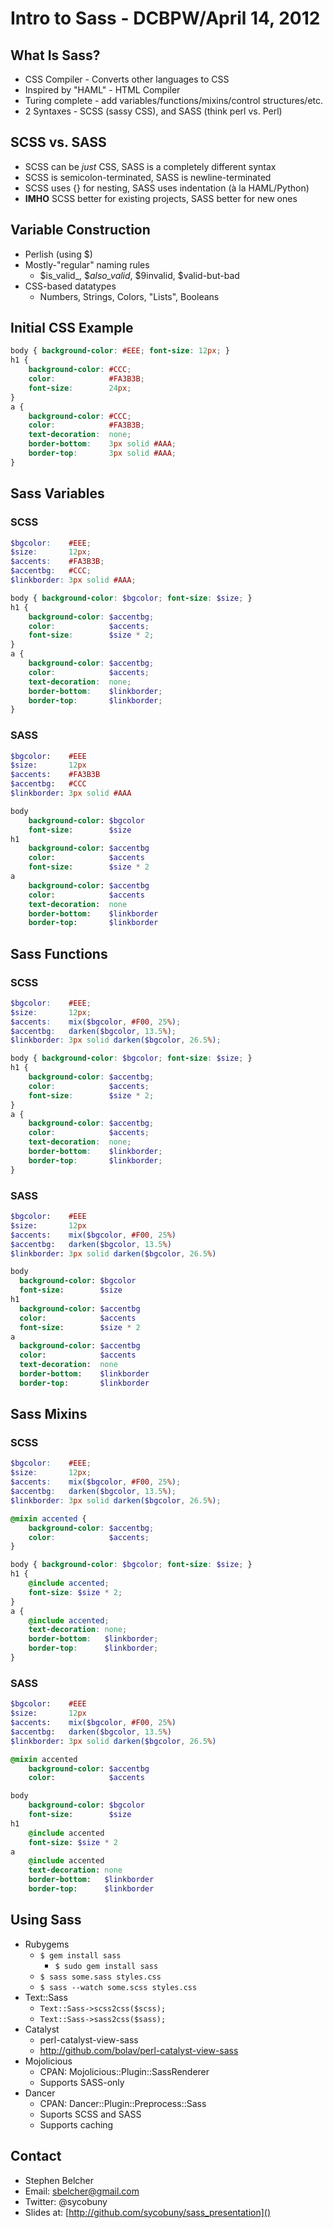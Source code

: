 Intro to Sass - DCBPW/April 14, 2012
====================================

What Is Sass?
-------------

* CSS Compiler - Converts other languages to CSS
* Inspired by "HAML" - HTML Compiler
* Turing complete - add variables/functions/mixins/control structures/etc.
* 2 Syntaxes - SCSS (sassy CSS), and SASS (think perl vs. Perl)

SCSS vs. SASS
-------------

* SCSS can be *just* CSS, SASS is a completely different syntax
* SCSS is semicolon-terminated, SASS is newline-terminated
* SCSS uses {} for nesting, SASS uses indentation (à la HAML/Python)
* **IMHO** SCSS better for existing projects, SASS better for new ones

Variable Construction
---------------------

* Perlish (using $)
* Mostly-"regular" naming rules
  * $is_valid_, $_also_valid_, $9invalid, $valid-but-bad
* CSS-based datatypes
  * Numbers, Strings, Colors, "Lists", Booleans

Initial CSS Example
-------------------

```css
body { background-color: #EEE; font-size: 12px; }
h1 {
    background-color: #CCC;
    color:            #FA3B3B;
    font-size:        24px;
}
a {
    background-color: #CCC;
    color:            #FA3B3B;
    text-decoration:  none;
    border-bottom:    3px solid #AAA;
    border-top:       3px solid #AAA;
}
```

Sass Variables
--------------

### SCSS
```scss
$bgcolor:    #EEE;
$size:       12px;
$accents:    #FA3B3B;
$accentbg:   #CCC;
$linkborder: 3px solid #AAA;

body { background-color: $bgcolor; font-size: $size; }
h1 {
    background-color: $accentbg;
    color:            $accents;
    font-size:        $size * 2;
}
a {
    background-color: $accentbg;
    color:            $accents;
    text-decoration:  none;
    border-bottom:    $linkborder;
    border-top:       $linkborder;
}
```

### SASS
```sass
$bgcolor:    #EEE
$size:       12px
$accents:    #FA3B3B
$accentbg:   #CCC
$linkborder: 3px solid #AAA

body
    background-color: $bgcolor
    font-size:        $size
h1
    background-color: $accentbg
    color:            $accents
    font-size:        $size * 2
a
    background-color: $accentbg
    color:            $accents
    text-decoration:  none
    border-bottom:    $linkborder
    border-top:       $linkborder
```

Sass Functions
--------------

### SCSS
```scss
$bgcolor:    #EEE;
$size:       12px;
$accents:    mix($bgcolor, #F00, 25%);
$accentbg:   darken($bgcolor, 13.5%);
$linkborder: 3px solid darken($bgcolor, 26.5%);

body { background-color: $bgcolor; font-size: $size; }
h1 {
    background-color: $accentbg;
    color:            $accents;
    font-size:        $size * 2;
}
a {
    background-color: $accentbg;
    color:            $accents;
    text-decoration:  none;
    border-bottom:    $linkborder;
    border-top:       $linkborder;
}
```

### SASS
```sass
$bgcolor:    #EEE
$size:       12px
$accents:    mix($bgcolor, #F00, 25%)
$accentbg:   darken($bgcolor, 13.5%)
$linkborder: 3px solid darken($bgcolor, 26.5%)

body
  background-color: $bgcolor
  font-size:        $size
h1
  background-color: $accentbg
  color:            $accents
  font-size:        $size * 2
a
  background-color: $accentbg
  color:            $accents
  text-decoration:  none
  border-bottom:    $linkborder
  border-top:       $linkborder
```

Sass Mixins
-----------

### SCSS
```scss
$bgcolor:    #EEE;
$size:       12px;
$accents:    mix($bgcolor, #F00, 25%);
$accentbg:   darken($bgcolor, 13.5%);
$linkborder: 3px solid darken($bgcolor, 26.5%);

@mixin accented {
    background-color: $accentbg;
    color:            $accents;
}

body { background-color: $bgcolor; font-size: $size; }
h1 {
    @include accented;
    font-size: $size * 2;
}
a {
    @include accented;
    text-decoration: none;
    border-bottom:   $linkborder;
    border-top:      $linkborder;
}
```

### SASS
```sass
$bgcolor:    #EEE
$size:       12px
$accents:    mix($bgcolor, #F00, 25%)
$accentbg:   darken($bgcolor, 13.5%)
$linkborder: 3px solid darken($bgcolor, 26.5%)

@mixin accented
    background-color: $accentbg
    color:            $accents

body
    background-color: $bgcolor
    font-size:        $size
h1
    @include accented
    font-size: $size * 2
a
    @include accented
    text-decoration: none
    border-bottom:   $linkborder
    border-top:      $linkborder
```

Using Sass
----------

* Rubygems
  * `$ gem install sass`
    * `$ sudo gem install sass`
  * `$ sass some.sass styles.css`
  * `$ sass --watch some.scss styles.css`
* Text::Sass
  * `Text::Sass->scss2css($scss);`
  * `Text::Sass->sass2css($sass);`
* Catalyst
  * perl-catalyst-view-sass
  * http://github.com/bolav/perl-catalyst-view-sass
* Mojolicious
  * CPAN: Mojolicious::Plugin::SassRenderer
  * Supports SASS-only
* Dancer
  * CPAN: Dancer::Plugin::Preprocess::Sass
  * Suports SCSS and SASS
  * Supports caching

Contact
-------

* Stephen Belcher
* Email: sbelcher@gmail.com
* Twitter: @sycobuny
* Slides at: [http://github.com/sycobuny/sass_presentation]()
